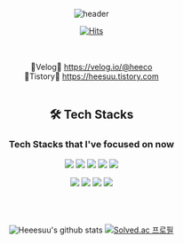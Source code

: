 <div align="center">


![header](https://capsule-render.vercel.app/api?type=waving&color=gradient&height=200&section=header&text=Heeesuu&fontSize=50)


[![Hits](https://hits.seeyoufarm.com/api/count/incr/badge.svg?url=https%3A%2F%2Fgithub.com%2FHeeesuu&count_bg=%23D2B4ED&title_bg=%23F6CECE&icon=&icon_color=%23E7E7E7&title=hits&edge_flat=false)](https://hits.seeyoufarm.com)

<br>
<br>


<div>🍊Velog🍊 <a href="https://velog.io/@heeco">https://velog.io/@heeco</a></div>
<div>🍋Tistory🍋 <a href="https://heesuu.tistory.com">https://heesuu.tistory.com</a></div>

<br>


## 🛠 Tech Stacks
### Tech Stacks that I've focused on now 
<img src="https://img.shields.io/badge/JAVA-007396?style=for-the-badge&logo=java&logoColor=white"> <img src="https://img.shields.io/badge/SpringBoot-6DB33F?style=for-the-badge&logo=Springboot&logoColor=white">
<img src="https://img.shields.io/badge/mariadb-003545?style=for-the-badge&logo=mariadb&logoColor=white">
<img src="https://img.shields.io/badge/docker-2496ED?style=for-the-badge&logo=docker&logoColor=white"> <img src="https://img.shields.io/badge/nginx-%23009639?style=for-the-badge&logo=nginx&logoColor=white">

<img src="https://img.shields.io/badge/javascript-F7DF1E?style=for-the-badge&logo=javascript&logoColor=black">
<img src="https://img.shields.io/badge/html5-E34F26?style=for-the-badge&logo=html5&logoColor=white">
<img src="https://img.shields.io/badge/Jenkins-2456ED?style=for-the-badge&logo=Jenkins&logoColor=white">
<img src="https://img.shields.io/badge/Apache Kafka-845135?style=for-the-badge&logo=Apache Kafka&logoColor=white">

<br>
<br>
<br>
<br>



![Heeesuu's github stats](https://github-readme-stats.vercel.app/api?username=Heeesuu&show_icons=true&theme=buefy)
   [![Solved.ac 프로필](http://mazassumnida.wtf/api/v2/generate_badge?boj=ssuehee)](https://solved.ac/ssuehee)

</div>

